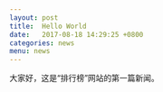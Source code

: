 ```yaml
---
layout: post
title:  Hello World
date:   2017-08-18 14:29:25 +0800
categories: news
menu: news
---
```


大家好，这是“排行榜”网站的第一篇新闻。